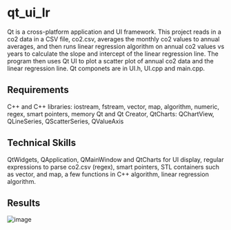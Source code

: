 # qt_ui_lr

Qt is a cross-platform application and UI framework. This project reads in a co2 data in a CSV file, co2.csv, averages the monthly co2 values to annual averages, and then runs linear regression algorithm on annual co2 values vs years to calculate the slope and intercept of the linear regression line. The program then uses Qt UI to plot a scatter plot of annual co2 data and the linear regression line. Qt componets are in UI.h, UI.cpp and main.cpp.

## Requirements

C++ and C++ libraries: iostream, fstream, vector, map, algorithm, numeric, regex, smart pointers, memory
Qt and Qt Creator, QtCharts: QChartView, QLineSeries, QScatterSeries, QValueAxis

## Technical Skills

QtWidgets, QApplication, QMainWindow and QtCharts for UI display, regular expressions to parse co2.csv (regex), smart pointers, STL containers such as vector, and map, a few functions in C++ algorithm, linear regression algorithm.

## Results

![image](https://github.com/carab9/qt_ui_lr/blob/main/qt_ui_lr.png?raw=true)
